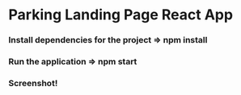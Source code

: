 # Parking Landing Page React App
### Install dependencies for the project => npm install
### Run the application     => npm start
### Screenshot!

